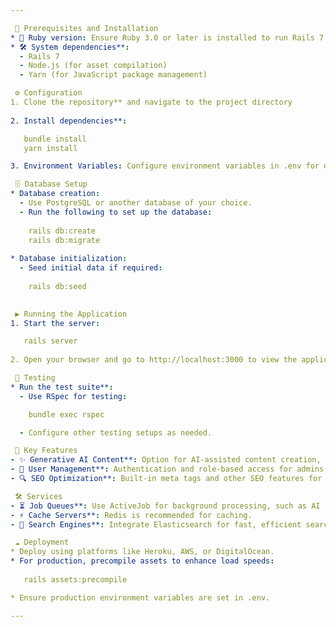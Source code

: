 ```yaml
---

 🚀 Prerequisites and Installation
* 💎 Ruby version: Ensure Ruby 3.0 or later is installed to run Rails 7 smoothly.
* 🛠️ System dependencies**:
  - Rails 7
  - Node.js (for asset compilation)
  - Yarn (for JavaScript package management)

 ⚙️ Configuration
1. Clone the repository** and navigate to the project directory
 
2. Install dependencies**:

   bundle install
   yarn install

3. Environment Variables: Configure environment variables in .env for database connections, API keys, etc.

 🗄️ Database Setup
* Database creation:
  - Use PostgreSQL or another database of your choice.
  - Run the following to set up the database:
  
    rails db:create
    rails db:migrate
 
* Database initialization:
  - Seed initial data if required:
  
    rails db:seed
    

 ▶️ Running the Application
1. Start the server:

   rails server
 
2. Open your browser and go to http://localhost:3000 to view the application 🎉.

 🧪 Testing
* Run the test suite**:
  - Use RSpec for testing:

    bundle exec rspec

  - Configure other testing setups as needed.

 🌟 Key Features
- ✨ Generative AI Content**: Option for AI-assisted content creation, making it easier for bloggers to generate articles and ideas.
- 👥 User Management**: Authentication and role-based access for admins and users.
- 🔍 SEO Optimization**: Built-in meta tags and other SEO features for better visibility.

 🛠️ Services
- ⏳ Job Queues**: Use ActiveJob for background processing, such as AI content generation tasks.
- ⚡ Cache Servers**: Redis is recommended for caching.
- 🔎 Search Engines**: Integrate Elasticsearch for fast, efficient search functionality.

 ☁️ Deployment
* Deploy using platforms like Heroku, AWS, or DigitalOcean.
* For production, precompile assets to enhance load speeds:
 
   rails assets:precompile

* Ensure production environment variables are set in .env.

---
```

